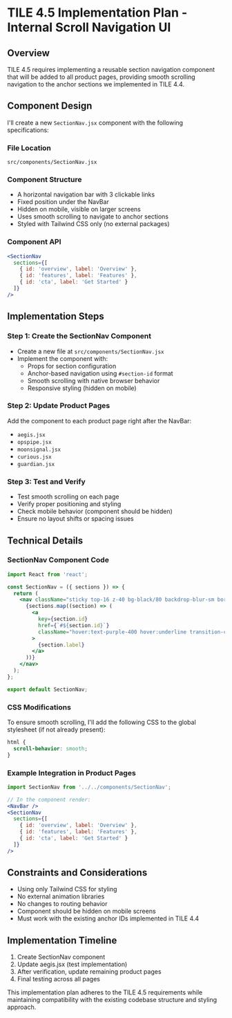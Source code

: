 # TILE 4.5 Implementation Plan - Internal Scroll Navigation UI

## Overview
TILE 4.5 requires implementing a reusable section navigation component that will be added to all product pages, providing smooth scrolling navigation to the anchor sections we implemented in TILE 4.4.

## Component Design
I'll create a new `SectionNav.jsx` component with the following specifications:

### File Location
```
src/components/SectionNav.jsx
```

### Component Structure
- A horizontal navigation bar with 3 clickable links
- Fixed position under the NavBar
- Hidden on mobile, visible on larger screens
- Uses smooth scrolling to navigate to anchor sections
- Styled with Tailwind CSS only (no external packages)

### Component API
```jsx
<SectionNav
  sections={[
    { id: 'overview', label: 'Overview' },
    { id: 'features', label: 'Features' },
    { id: 'cta', label: 'Get Started' }
  ]}
/>
```

## Implementation Steps

### Step 1: Create the SectionNav Component
- Create a new file at `src/components/SectionNav.jsx`
- Implement the component with:
  - Props for section configuration
  - Anchor-based navigation using `#section-id` format
  - Smooth scrolling with native browser behavior
  - Responsive styling (hidden on mobile)

### Step 2: Update Product Pages
Add the component to each product page right after the NavBar:
- `aegis.jsx`
- `opspipe.jsx`
- `moonsignal.jsx`
- `curious.jsx`
- `guardian.jsx`

### Step 3: Test and Verify
- Test smooth scrolling on each page
- Verify proper positioning and styling
- Check mobile behavior (component should be hidden)
- Ensure no layout shifts or spacing issues

## Technical Details

### SectionNav Component Code
```jsx
import React from 'react';

const SectionNav = ({ sections }) => {
  return (
    <nav className="sticky top-16 z-40 bg-black/80 backdrop-blur-sm border-b border-purple-900/50 px-4 py-2 hidden sm:flex justify-center space-x-8 text-purple-300 text-sm font-medium">
      {sections.map((section) => (
        <a
          key={section.id}
          href={`#${section.id}`}
          className="hover:text-purple-400 hover:underline transition-colors duration-200"
        >
          {section.label}
        </a>
      ))}
    </nav>
  );
};

export default SectionNav;
```

### CSS Modifications
To ensure smooth scrolling, I'll add the following CSS to the global stylesheet (if not already present):
```css
html {
  scroll-behavior: smooth;
}
```

### Example Integration in Product Pages
```jsx
import SectionNav from '../../components/SectionNav';

// In the component render:
<NavBar />
<SectionNav
  sections={[
    { id: 'overview', label: 'Overview' },
    { id: 'features', label: 'Features' },
    { id: 'cta', label: 'Get Started' }
  ]}
/>
```

## Constraints and Considerations
- Using only Tailwind CSS for styling
- No external animation libraries
- No changes to routing behavior
- Component should be hidden on mobile screens
- Must work with the existing anchor IDs implemented in TILE 4.4

## Implementation Timeline
1. Create SectionNav component
2. Update aegis.jsx (test implementation)
3. After verification, update remaining product pages
4. Final testing across all pages

This implementation plan adheres to the TILE 4.5 requirements while maintaining compatibility with the existing codebase structure and styling approach.
